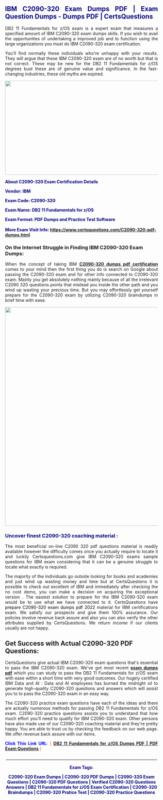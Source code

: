 <h2 style="text-align: justify;"><span style="color: #000080;">IBM C2090-320 Exam Dumps PDF | Exam Question Dumps - Dumps PDF | CertsQuestions</span></h2>
<p style="text-align: justify;">DB2 11 Fundamentals for z/OS exam is a expert exam that measures a specified amount of IBM  C2090-320 exam dumps skills. If you wish to avail the opportunities of undertaking a improved job and to function using the large organizations you must do IBM C2090-320 exam certification.</p>
<p style="text-align: justify;">You'll find normally these individuals who're unhappy with your results. They will argue that these IBM  C2090-320 exam are of no worth but that is not correct. These may be new for the DB2 11 Fundamentals for z/OS degrees bust these are of genuine value and significance. In the fast-changing industries, these old myths are expired.</p>
<p><img style="display: block; margin-left: auto; margin-right: auto;" src="https://i.imgur.com/eaP4ae9.png" width="840" height="310" /></p>
<p><span style="color: #000080;"><strong>About C2090-320 Exam Certification Details</strong></span></p>
<p><span style="color: #000080;"><strong>Vendor: IBM<br /></strong></span></p>
<p><span style="color: #000080;"><strong>Exam Code: C2090-320</strong></span></p>
<p><span style="color: #000080;"><strong>Exam Name: DB2 11 Fundamentals for z/OS</strong></span></p>
<p><span style="color: #000080;"><strong>Exam Format: PDF Dumps and Practice Test Software<br /><br />More Exam Visit Info: <span style="color: #ff6600;"><a href="https://www.certsquestions.com/C2090-320-pdf-dumps.html">https://www.certsquestions.com/C2090-320-pdf-dumps.html</a></span></strong></span></p>
<h3>On the Internet Struggle in Finding IBM C2090-320 Exam Dumps:</h3>
<p style="text-align: justify;">When the concept of taking IBM <a href="https://www.certsquestions.com/C2090-320-pdf-dumps.html"><strong> C2090-320 dumps pdf certification</strong></a> comes to your mind then the first thing you do is search on Google about passing the C2090-320 exam and for other info connected to C2090-320 exam. Mainly you get absolutely nothing mainly because of all the irrelevant C2090 320 questions points that mislead you inside the other path and you wind up wasting your precious time. But you may effortlessly get yourself prepare for the C2090-320 exam by utilizing C2090-320 braindumps in brief time with ease.</p>
<p><a href="https://www.certsquestions.com/C2090-320-pdf-dumps.html"><img style="display: block; margin-left: auto; margin-right: auto;" src="https://i.imgur.com/pxhoKQ2.png" width="720" /></a></p>
<h3><span style="color: #000080;">Uncover finest  C2090-320 coaching material :</span></h3>
<p style="text-align: justify;">The most beneficial on-line C2090 320 pdf questions material is readily available however the difficulty comes once you actually require to locate it and luckily Certsquestions.com give IBM C2090-320 exams sample questions for IBM  exam considering that it can be a genuine struggle to locate what exactly is required.</p>
<p style="text-align: justify;">The majority of the individuals go outside looking for books and academies and just wind up wasting money and time but at CertsQuestions it is possible to check out excellent of IBM  and immediately after checking the no cost demo, you can make a decision on acquiring the exceptional version . The easiest solution to prepare for the IBM C2090-320 exam would be to use what we have connected to it. CertsQuestions have <span style="color: #000000;">prepare C2090-320 exam dumps pdf 2022</span> material for IBM certifications exam. We satisfy our prospects and give them 100% assurance. Our policies involve revenue back assure and also you can also verify the other attributes supplied by CertsQuestions. We return income if our clients usually are not happy.</p>
<h2>Get Success with Actual C2090-320 PDF Questions:</h2>
<p style="text-align: justify;">CertsQuestions give actual IBM C2090-320 exam questions that's essential to pass the IBM  C2090-320 exam. We've got most recent<strong>&nbsp;<a href="https://www.certsquestions.com/">exam dumps pdf</a></strong>&nbsp;which you can study to pass the DB2 11 Fundamentals for z/OS exam with ease within a short time with very good outcomes. Our hugely certified IBM Data and AI : Data and AI employees has burned the midnight oil to generate high-quality C2090-320 questions and answers which will assist you to to pass the C2090-320 exam in an easy way.</p>
<p style="text-align: justify;">The C2090-320 practice exam questions have each of the ideas and there are actually numerous methods for passing DB2 11 Fundamentals for z/OS exam. C2090-320 practice questions assists you to understand that how much effort you'll need to qualify for IBM  C2090-320 exam. Other persons have also made use of our C2090-320 coaching material and they're pretty happy. You are able to trust us by checking the feedback on our web page. We offer revenue back assure with our items.</p>
<p style="text-align: justify;"><span style="color: #0000ff;"><strong>Click This Link URL</strong>:</span> <span style="color: #ff6600;">[ <strong><a href="https://www.certsquestions.com/ibm-data-and-ai-:-data-and-ai-certification.html">DB2 11 Fundamentals for z/OS Dumps PDF | PDF Exam Questions</a></strong> ]</span></p>
<p style="text-align: center;">______________________________________________________________________________</p>
<p style="text-align: center;"><span style="color: #000080;"><strong>Exam Tags:</strong></span></p>
<p style="text-align: center;"><span style="color: #000080;"><strong>C2090-320 Exam Dumps | C2090-320 PDF Dumps | C2090-320 Exam Questions | C2090-320 PDF Questions | Verified C2090-320 Questions Answers | DB2 11 Fundamentals for z/OS Exam Certification | C2090-320 Braindumps | C2090-320 Pratice Test | C2090-320 Practice Questions</strong></span></p>
